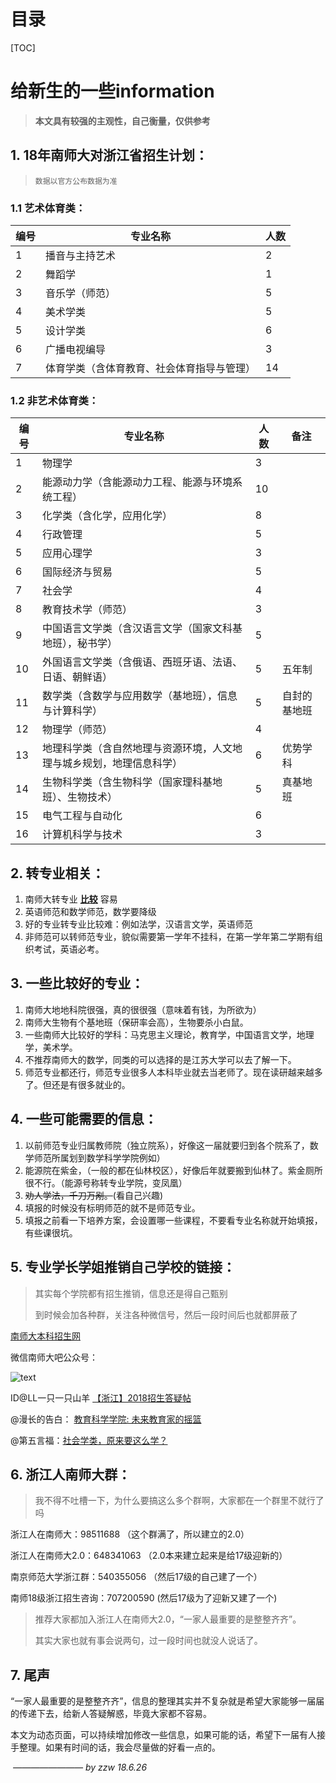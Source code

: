 # 目录

[TOC]

# 给新生的一些information

> **本文具有较强的主观性，自己衡量，仅供参考**

## 1. 18年南师大对浙江省招生计划：

> ```数据以官方公布数据为准```

### 1.1 艺术体育类：

| 编号 | 专业名称                                   | 人数 |
| ---- | ------------------------------------------ | ---- |
| 1    | 播音与主持艺术                             | 2    |
| 2    | 舞蹈学                                     | 1    |
| 3    | 音乐学（师范）                             | 5    |
| 4    | 美术学类                                   | 5    |
| 5    | 设计学类                                   | 6    |
| 6    | 广播电视编导                               | 3    |
| 7    | 体育学类（含体育教育、社会体育指导与管理） | 14   |

### 1.2 非艺术体育类：

| 编号 | 专业名称                                                     | 人数 | 备注         |
| ---- | ------------------------------------------------------------ | ---- | ------------ |
| 1    | 物理学                                                       | 3    |              |
| 2    | 能源动力学（含能源动力工程、能源与环境系统工程）             | 10   |              |
| 3    | 化学类（含化学，应用化学）                                   | 8    |              |
| 4    | 行政管理                                                     | 5    |              |
| 5    | 应用心理学                                                   | 3    |              |
| 6    | 国际经济与贸易                                               | 5    |              |
| 7    | 社会学                                                       | 4    |              |
| 8    | 教育技术学（师范）                                           | 3    |              |
| 9    | 中国语言文学类（含汉语言文学（国家文科基地班），秘书学）     | 5    |              |
| 10   | 外国语言文学类（含俄语、西班牙语、法语、日语、朝鲜语）       | 5    | 五年制       |
| 11   | 数学类（含数学与应用数学（基地班），信息与计算科学）         | 5    | 自封的基地班 |
| 12   | 物理学（师范）                                               | 4    |              |
| 13   | 地理科学类（含自然地理与资源环境，人文地理与城乡规划，地理信息科学） | 6    | 优势学科     |
| 14   | 生物科学类（含生物科学（国家理科基地班）、生物技术）         | 5    | 真基地班     |
| 15   | 电气工程与自动化                                             | 6    |              |
| 16   | 计算机科学与技术                                             | 3    |              |



## 2. 转专业相关：

1. 南师大转专业 **<u>比较</u>** 容易
2. 英语师范和数学师范，数学要降级
3. 好的专业转专业比较难：例如法学，汉语言文学，英语师范
4. 非师范可以转师范专业，貌似需要第一学年不挂科，在第一学年第二学期有组织考试，英语必考。

## 3. 一些比较好的专业：

1. 南师大地地科院很强，真的很很强（意味着有钱，为所欲为）
2. 南师大生物有个基地班（保研率会高），生物要杀小白鼠。
3. 一些南师大比较好的学科：马克思主义理论，教育学，中国语言文学，地理学，美术学。
4. 不推荐南师大的数学，同类的可以选择的是江苏大学可以去了解一下。
5. 师范专业都还行，师范专业很多人本科毕业就去当老师了。现在读研越来越多了。但还是有很多就业的。

## 4. 一些可能需要的信息：

1. 以前师范专业归属教师院（独立院系），好像这一届就要归到各个院系了，数学师范所属划到数学科学学院例如）
2. 能源院在紫金，（一般的都在仙林校区），好像后年就要搬到仙林了。紫金厕所很不行。（能源号称转专业学院，变凤凰）
3. ~~劝人学法，千刀万剐。~~(看自己兴趣)
4. 填报的时候没有标明师范的就不是师范专业。
5. 填报之前看一下培养方案，会设置哪一些课程，不要看专业名称就开始填报，有些课很坑。

## 5. 专业学长学姐推销自己学校的链接：

> 其实每个学院都有招生推销，信息还是得自己甄别
>
> 到时候会加各种群，关注各种微信号，然后一段时间后也就都屏蔽了

[南师大本科招生网](http://bkzs.njnu.edu.cn/)

微信南师大吧公众号：

![text](http://imgsrc.baidu.com/forum/w%3D580/sign=d089abd5733e6709be0045f70bc69fb8/20a1c3cec3fdfc03e54ab44ad83f8794a5c226eb.jpg)

ID@LL一只一只山羊  [【浙江】2018招生答疑帖](http://tieba.baidu.com/p/5731570306)

@漫长的告白：  [教育科学学院: 未来教育家的摇篮](https://mp.weixin.qq.com/s?__biz=MzA5NzAyNzQ4NA==&mid=2650693765&idx=1&sn=c894c3bb03f49968e2a0480e32e56ffa&chksm=88add476bfda5d60ad8328f55df250204b5d7c5f83fe504eac985377a9f06c94fe4c2e9b5ec3&mpshare=1&scene=23&srcid=0626CbUZGeqDJIDvAN2Wdur7#rd)

@第五言福：[社会学类，原来要这么学？](https://mp.weixin.qq.com/s?__biz=MzIzMjQxNjM1OA==&mid=100001726&idx=4&sn=8f5ac7dd4896cadb29f7b590e73fb13b&chksm=689472b75fe3fba1e9152ed996c073eb34d3db623589df71986240980dd40042680d84007774&mpshare=1&scene=23&srcid=0626JEgoLagdHGHuFGZgCgpH#rd)



## 6. 浙江人南师大群：

> 我不得不吐槽一下，为什么要搞这么多个群啊，大家都在一个群里不就行了吗

浙江人在南师大：98511688  （这个群满了，所以建立的2.0）

浙江人在南师大2.0：648341063 （2.0本来建立起来是给17级迎新的）

南京师范大学浙江群：540355056  （然后17级的自己建了一个）

南师18级浙江招生咨询：707200590  (然后17级为了迎新又建了一个)

> 推荐大家都加入浙江人在南师大2.0，“一家人最重要的是整整齐齐”。
>
> 其实大家也就有事会说两句，过一段时间也就没人说话了。

## 7. 尾声

“一家人最重要的是整整齐齐”，信息的整理其实并不复杂就是希望大家能够一届届的传递下去，给新人答疑解惑，毕竟大家都不容易。

本文为动态页面，可以持续增加修改一些信息，如果可能的话，希望下一届有人接手整理。如果有时间的话，我会尽量做的好看一点的。

​                                                                              _————————    by zzw 18.6.26_

